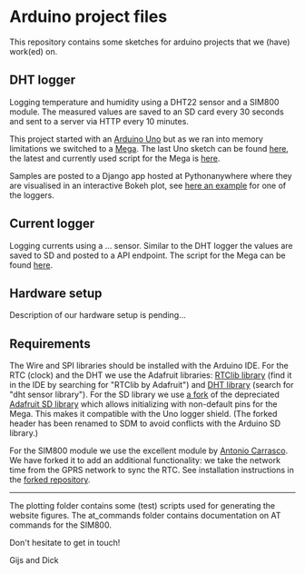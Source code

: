 # Arduino project files
This repository contains some sketches for arduino projects that we (have) work(ed) on.

## DHT logger
Logging temperature and humidity using a DHT22 sensor and a SIM800 module. The measured values are saved to an SD card every 30 seconds and sent to a server via HTTP every 10 minutes.

This project started with an [Arduino Uno](https://store.arduino.cc/arduino-uno-rev3) but as we ran into memory limitations we switched to a [Mega](https://store.arduino.cc/arduino-mega-2560-rev3). The last Uno sketch can be found [here](./sketchbook/uno/dht_logger), the latest and currently used script for the Mega is [here](./sketchbook/mega/dht_logger).

Samples are posted to a Django app hosted at Pythonanywhere where they are visualised in an interactive Bokeh plot, see [here an example](http://gbstraathof.pythonanywhere.com/arduino/apilog/dhtlogger01) for one of the loggers.

## Current logger
Logging currents using a ... sensor. Similar to the DHT logger the values are saved to SD and posted to a API endpoint. The script for the Mega can be found [here](./sketchbook/meat/current_logger).

## Hardware setup
Description of our hardware setup is pending...

## Requirements
The Wire and SPI libraries should be installed with the Arduino IDE. For the RTC (clock) and the DHT we use the Adafruit libraries: [RTClib library](https://github.com/adafruit/RTClib) (find it in the IDE by searching for "RTClib by Adafruit") and [DHT library](https://github.com/adafruit/DHT-sensor-library) (search for "dht sensor library"). For the SD library we use [a fork](https://github.com/Gijsbertbas/SD) of the depreciated [Adafruit SD library](https://github.com/adafruit/SD) which allows initializing with non-default pins for the Mega. This makes it compatible with the Uno logger shield. (The forked header has been renamed to SDM to avoid conflicts with the Arduino SD library.)

For the SIM800 module we use the excellent module by [Antonio Carrasco](https://github.com/carrascoacd/ArduinoSIM800L). We have forked it to add an additional functionality: we take the network time from the GPRS network to sync the RTC. See installation instructions in the [forked repository](https://github.com/Gijsbertbas/ArduinoSIM800L).

----

The plotting folder contains some (test) scripts used for generating the website figures. The at_commands folder contains documentation on AT commands for the SIM800.

Don't hesitate to get in touch!

Gijs and Dick
